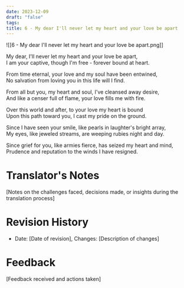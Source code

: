 ```yaml
---
date: 2023-12-09
draft: "false"
tags: 
title: 6 - My dear I'll never let my heart and your love be apart
---
```


![[6 - My dear I'll never let my heart and your love be apart.png]]


My dear, I'll never let my heart and your love be apart,  
I am your captive, though I'm free - forever bound at heart.  

From time eternal, your love and my soul have been entwined,  
No salvation from loving you in this life will I find.  

From all but you, my heart and soul, I've cleansed away desire,  
And like a censer full of flame, your love fills me with fire.  

Over this world and after, to your love my heart is bound  
Upon this path toward you, I cast my pride on the ground.  

Since I have seen your smile, like pearls in laughter's bright array,  
My eyes, like jeweled streams, are weeping rubies night and day.  

Since grief for you, like armies fierce, has seized my heart and mind,  
Prudence and reputation to the winds I have resigned.  


# Translator's Notes
[Notes on the challenges faced, decisions made, or insights during the translation process]

# Revision History
- Date: [Date of revision], Changes: [Description of changes]

# Feedback
[Feedback received and actions taken]

